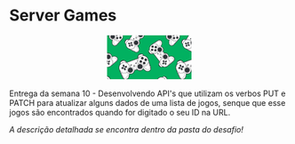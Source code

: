 # Server Games
<p align="center"><img src="img/games.jpeg"width="30%" height="50%" /></p>

<p>Entrega da semana 10 - Desenvolvendo API's que utilizam os verbos PUT e PATCH para atualizar alguns dados de uma lista de jogos, senque que esse jogos são encontrados quando for digitado o seu ID na URL. </p>

*A descrição detalhada se encontra dentro da pasta do desafio!*